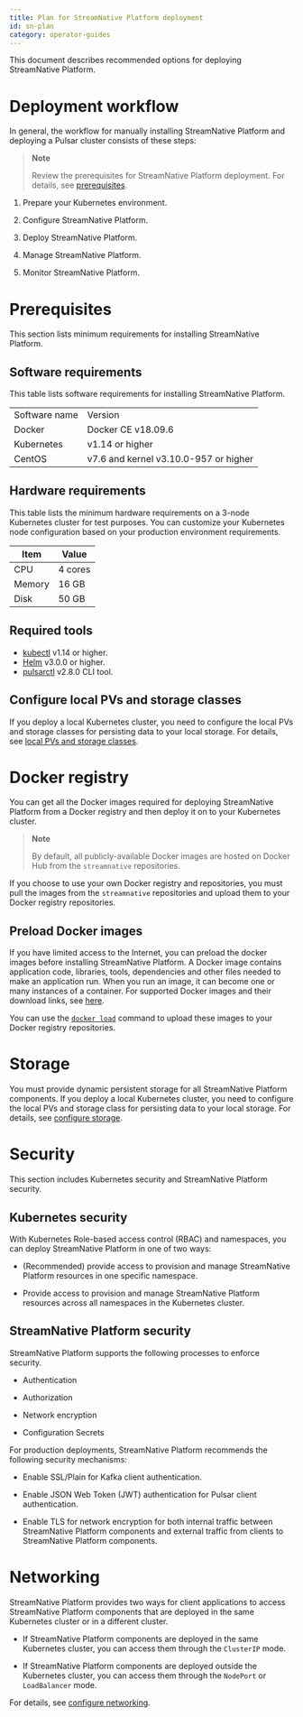 ```yaml
---
title: Plan for StreamNative Platform deployment
id: sn-plan
category: operator-guides
---
```


This document describes recommended options for deploying StreamNative Platform.

# Deployment workflow

In general, the workflow for manually installing StreamNative Platform and deploying a Pulsar cluster consists of these steps:

> **Note**
>
> Review the prerequisites for StreamNative Platform deployment. For details, see [prerequisites](#prerequisites).

1. Prepare your Kubernetes environment.

2. Configure StreamNative Platform.

3. Deploy StreamNative Platform.

4. Manage StreamNative Platform.

5. Monitor StreamNative Platform.

# Prerequisites

This section lists minimum requirements for installing StreamNative Platform.

## Software requirements

This table lists software requirements for installing StreamNative Platform.

<table>
  <tr>
   <td>Software name
   </td>
   <td>Version
   </td>
  </tr>
  <tr>
   <td>Docker
   </td>
   <td>Docker CE v18.09.6
   </td>
  </tr>
  <tr>
   <td>Kubernetes
   </td>
   <td>v1.14 or higher
   </td>
  </tr>
  <tr>
   <td>CentOS
   </td>
   <td>v7.6 and kernel v3.10.0-957 or higher
   </td>
  </tr>
</table>

## Hardware requirements

This table lists the minimum hardware requirements on a 3-node Kubernetes cluster for test purposes. You can customize your Kubernetes node configuration based on your production environment requirements.

| Item | Value |
| --- | --- |
| CPU | 4 cores |
| Memory | 16 GB|
| Disk | 50 GB |

## Required tools

* [kubectl](https://kubernetes.io/docs/tasks/tools/#kubectl) v1.14 or higher.
* [Helm](https://helm.sh/docs/intro/install/) v3.0.0 or higher.
* [pulsarctl](https://github.com/streamnative/pulsarctl#install) v2.8.0 CLI tool.

## Configure local PVs and storage classes

If you deploy a local Kubernetes cluster, you need to configure the local PVs and storage classes for persisting data to your local storage. For details, see [local PVs and storage classes](/operator-guides/configure/storage.md#local-pvs-and-storage-classes).

# Docker registry

You can get all the Docker images required for deploying StreamNative Platform from a Docker registry and then deploy it on to your Kubernetes cluster. 

> **Note**
>
> By default, all publicly-available Docker images are hosted on Docker Hub from the `streamnative` repositories.

If you choose to use your own Docker registry and repositories, you must pull the images from the `streamnative` repositories and upload them to your Docker registry repositories.

## Preload Docker images

If you have limited access to the Internet, you can preload the docker images before installing StreamNative Platform. A Docker image contains application code, libraries, tools, dependencies and other files needed to make an application run. When you run an image, it can become one or many instances of a container. For supported Docker images and their download links, see [here](/operator-guides/operator-reference/sn-version-matrix.md).

You can use the [`docker load`](https://docs.docker.com/engine/reference/commandline/load/) command to upload these images to your Docker registry repositories.

# Storage

You must provide dynamic persistent storage for all StreamNative Platform components. If you deploy a local Kubernetes cluster, you need to configure the local PVs and storage class for persisting data to your local storage. For details, see [configure storage](/operator-guides/configure/storage.md).

# Security

This section includes Kubernetes security and StreamNative Platform security.

## Kubernetes security

With Kubernetes Role-based access control (RBAC) and namespaces, you can deploy StreamNative Platform in one of two ways:

- (Recommended) provide access to provision and manage StreamNative Platform resources in one specific namespace.

- Provide access to provision and manage StreamNative Platform resources across all namespaces in the Kubernetes cluster.

## StreamNative Platform security

StreamNative Platform supports the following processes to enforce security.

- Authentication

- Authorization

- Network encryption

- Configuration Secrets

For production deployments, StreamNative Platform recommends the following security mechanisms:

- Enable SSL/Plain for Kafka client authentication.

- Enable JSON Web Token (JWT) authentication for Pulsar client authentication.

- Enable TLS for network encryption for both internal traffic between StreamNative Platform components and external traffic from clients to StreamNative Platform components.

# Networking

StreamNative Platform provides two ways for client applications to access StreamNative Platform components that are deployed in the same Kubernetes cluster or in a different cluster.

- If StreamNative Platform components are deployed in the same Kubernetes cluster, you can access them through the `ClusterIP` mode.

- If StreamNative Platform components are deployed outside the Kubernetes cluster, you can access them through the `NodePort` or `LoadBalancer` mode.

For details, see [configure networking](/operator-guides/configure/networking.md).